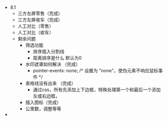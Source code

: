 - 8.1
	- 三方左屏零售（完成）
	- 三方左屏收车（完成）
	- 人工对比（零售）
	- 人工对比（收车）
	- 剩余问题
		- 筛选功能
			- 排序插入分割线
			- 距离排序是什么 默认为0
		- 水印遮罩如何解决 （完成）
			- pointer-events: none; /* 设置为 "none"，使伪元素不响应鼠标事件 */
		- 表格线没有出来 （完成）
			- 通过css，所有先添加上下边框，特殊处理第一个和最后一个添加左或右边框，
		- 插入图标（完成）
		- 公里数，调整等等
-
